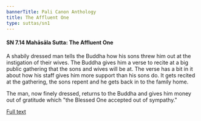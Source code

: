 ```yaml
---
bannerTitle: Pali Canon Anthology
title: The Affluent One
type: suttas/sn1
---
```


#### SN 7.14 Mahāsāla Sutta: The Affluent One

A shabily dressed man tells the Buddha how his sons threw him out at the
instigation of their wives. The Buddha gives him a verse to recite at a big
public gathering that the sons and wives will be at. The verse has a bit in it
about how his staff gives him more support than his sons do. It gets recited at
the gathering, the sons repent and he gets back in to the family home.  

The man, now finely dressed, returns to the Buddha and gives him money out of
gratitude which "the Blessed One accepted out of sympathy."

[Full text](https://www.dhammatalks.org/suttas/SN/SN7_14.html)
